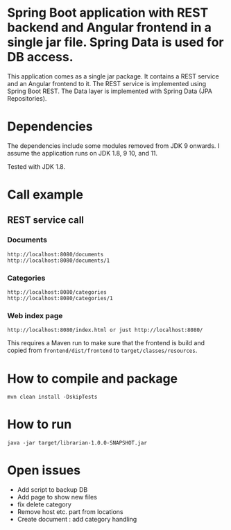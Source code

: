 # Spring Boot application with REST backend and Angular frontend in a single jar file. Spring Data is used for DB access. 
This application comes as a single jar package.
It contains a REST service and an Angular frontend to it.
The REST service is implemented using Spring Boot REST.
The Data layer is implemented with Spring Data (JPA Repositories).

# Dependencies
The dependencies include some modules removed from JDK 9 onwards. 
I assume the application runs on JDK 1.8, 9 10, and 11.

Tested with JDK 1.8. 

# Call example

## REST service call

### Documents
```
http://localhost:8080/documents
http://localhost:8080/documents/1
```

### Categories
```
http://localhost:8080/categories
http://localhost:8080/categories/1
```


### Web index page
```
http://localhost:8080/index.html or just http://localhost:8080/ 
```

This requires a Maven run to make sure that the frontend is build and copied
from ```frontend/dist/frontend``` to ```target/classes/resources```.

# How to compile and package
```
mvn clean install -DskipTests
```

# How to run
```
java -jar target/librarian-1.0.0-SNAPSHOT.jar
```

# Open issues

* Add script to backup DB 
* Add page to show new files
* fix delete category
* Remove host etc. part from locations
* Create document : add category handling
